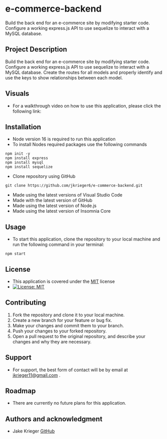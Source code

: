 # e-commerce-backend
Build the back end for an e-commerce site by modifying starter code. Configure a working express.js API to use sequelize to interact with a MySQL database.

## Project Description
Build the back end for an e-commerce site by modifying starter code. Configure a working express.js API to use sequelize to interact with a MySQL database. Create the routes for all models and properly identify and use the keys to show relationships between each model.

## Visuals
* For a walkthrough video on how to use this application, please click the following link: 

## Installation
* Node version 16 is required to run this application
* To install Nodes required packages use the following commands 
```
npm init -y
npm install express
npm install mysql
npm install sequelize
```
* Clone repository using GitHub
``` 
git clone https://github.com/jkrieger6/e-commerce-backend.git
```
* Made using the latest versions of Visual Studio Code
* Made with the latest version of GitHub
* Made using the latest version of Node.js
* Made using the latest version of Insomnia Core

## Usage
* To start this application, clone the repository to your local machine and run the following command in your terminal:
```
npm start
```

## License
* This application is covered under the [MIT](https://choosealicense.com/licenses/mit/) license
* [![License: MIT](https://img.shields.io/badge/License-MIT-yellow.svg)](https://opensource.org/licenses/MIT)

## Contributing
1. Fork the repository and clone it to your local machine.
2. Create a new branch for your feature or bug fix.
3. Make your changes and commit them to your branch.
4. Push your changes to your forked repository.
5. Open a pull request to the original repository, and describe your changes and why they are necessary.


## Support
* For support, the best form of contact will be by email at jkrieger11@gmail.com .

## Roadmap
* There are currently no future plans for this application. 
## Authors and acknowledgment
* Jake Krieger
[GitHub](https://github.com/jkrieger6?tab=repositories "GitHub Repos")



